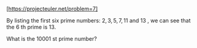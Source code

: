 [https://projecteuler.net/problem=7]



By listing the first six prime numbers: $2, 3, 5, 7, 11$ and $13$ , we can see that the $6$ th prime is $13$.

What is the $10001$ st prime number?
